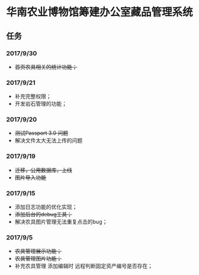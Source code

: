 # 华南农业博物馆筹建办公室藏品管理系统

## 任务

### 2017/9/30
- <del>首页农具相关的统计功能；</del>

### 2017/9/21
- 补充完整权限；
- 开发岩石管理的功能；

### 2017/9/20
- <del>测试Passport 3.0 问题</del>
- 解决文件太大无法上传的问题

### 2017/9/19
- <del>迁移，公用数据库，上线</del>
- <del>图片导入功能</del>

### 2017/9/15
- 添加日志功能的优化实现；
- <del>添加后台的debug工具；</del>
- 解决农具图片管理无法重复点击的bug；

### 2017/9/5
- <del>农具管理展示功能；</del>
- <del>农具管理图片功能；</del>
- 补充农具管理 添加编辑时 远程判断固定资产编号是否存在；

